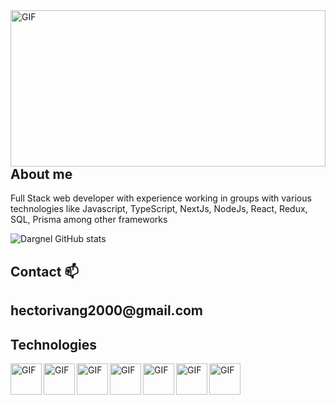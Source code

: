 
<div><img align="right" height=250px width=100% alt="GIF" src="https://media2.giphy.com/media/L1R1tvI9svkIWwpVYr/giphy.gif?cid=ecf05e47eqj6eom9fm4002wc0a5x8y5psb35eaqfkf3j970x&rid=giphy.gif&ct=g" /></div>

<h2>About me</h2>
<p>Full Stack web developer with experience working in groups
with various technologies like Javascript, TypeScript, NextJs, NodeJs, React, Redux, SQL, Prisma among other frameworks
</p>

![Dargnel GitHub stats](https://github-readme-stats.vercel.app/api?username=Dargnel&show_icons=true&theme=radical)

<h2>Contact 📫<h2>
hectorivang2000@gmail.com

<h2>Technologies</h2>
<div><img align="left" height=50px alt="GIF" src="https://ayudawp.com/wp-content/uploads/2017/01/javascript-logo-escudo.png" /></div>
<div><img align="left" height=50px alt="GIF" src="https://miro.medium.com/max/1400/0*RKICUYO863Mu_2mX.png" /></div>
<div><img align="left" height=50px alt="GIF" src="https://upload.wikimedia.org/wikipedia/commons/thumb/4/47/React.svg/800px-React.svg.png" /></div>
<div><img align="left" height=50px alt="GIF" src="https://carlosazaustre.es/images/como-funciona-redux-conceptos-basicos/logo_redux.png" /></div>
<div><img align="left" height=50px alt="GIF" src="https://miro.medium.com/max/792/1*lJ32Bl-lHWmNMUSiSq17gQ.png" /></div>
<div><img align="left" height=50px alt="GIF" src="https://upload.wikimedia.org/wikipedia/commons/thumb/8/8e/Nextjs-logo.svg/1200px-Nextjs-logo.svg.png" /></div>
<div><img align="left" height=50px alt="GIF" src="https://upload.wikimedia.org/wikipedia/commons/8/87/Sql_data_base_with_logo.png" /></div>



